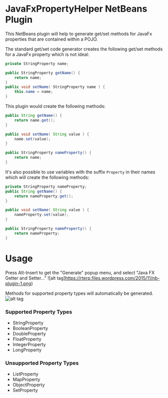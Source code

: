 # JavaFxPropertyHelper NetBeans Plugin

This NetBeans plugin will help to generate get/set methods for JavaFx properties 
that are contained within a POJO.

The standard get/set code generator creates the following get/set methods for a 
JavaFx property which is not ideal:

```java
private StringProperty name;

public StringProperty getName() { 
    return name;
}
public void setName( StringProperty name ) {
    this.name = name;
}
```

This plugin would create the following methods:

```java
public String getName() {
    return name.get();
}

public void setName( String value ) {
    name.set(value);
}

public StringProperty nameProperty() {
    return name;
}
```

It's also possible to use variables with the suffix `Property` in their names 
which will create the following methods: 

```java
private StringProperty nameProperty;
public String getName() {
    return nameProperty.get();
}

public void setName( String value ) {
    nameProperty.set(value);
}

public StringProperty nameProperty() {
    return nameProperty;
}
```



# Usage

Press Alt-Insert to get the "Generate" popup menu, and select "Java FX Getter and Setter..."
![alt tag]https://rterp.files.wordpress.com/2015/11/nb-plugin-1.png)


Methods for supported property types will automatically be generated.
![alt tag](https://rterp.files.wordpress.com/2015/11/nb-plugin-2.png)



### Supported Property Types
* StringProperty
* BooleanProperty
* DoubleProperty
* FloatProperty
* IntegerProperty
* LongProperty



### Unsupported Property Types
* ListProperty
* MapProperty
* ObjectProperty
* SetProperty

